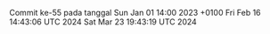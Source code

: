 Commit ke-55 pada tanggal Sun Jan 01 14:00 2023 +0100
Fri Feb 16 14:43:06 UTC 2024
Sat Mar 23 19:43:19 UTC 2024
